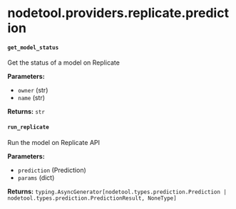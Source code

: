 # nodetool.providers.replicate.prediction

#### `get_model_status`

Get the status of a model on Replicate

**Parameters:**

- `owner` (str)
- `name` (str)

**Returns:** `str`

#### `run_replicate`

Run the model on Replicate API

**Parameters:**

- `prediction` (Prediction)
- `params` (dict)

**Returns:** `typing.AsyncGenerator[nodetool.types.prediction.Prediction | nodetool.types.prediction.PredictionResult, NoneType]`

